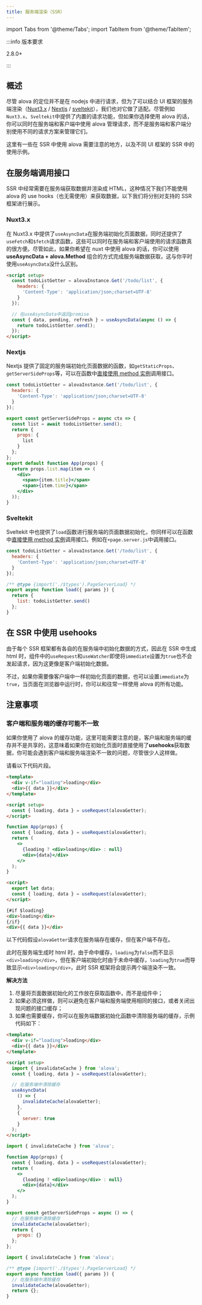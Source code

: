 ```yaml
---
title: 服务端渲染（SSR）
---
```


import Tabs from '@theme/Tabs';
import TabItem from '@theme/TabItem';

:::info 版本要求

2.8.0+

:::

## 概述

尽管 alova 的定位并不是在 nodejs 中进行请求，但为了可以结合 UI 框架的服务端渲染（[Nuxt3.x](https://nuxt.com/) / [Nextjs](https://nextjs.org/) / [sveltekit](https://kit.svelte.dev/)），我们也对它做了适配。尽管例如`Nuxt3.x`、`Sveltekit`中提供了内置的请求功能，但如果你选择使用 alova 的话，你可以同时在服务端和客户端中使用 alova 管理请求，而不是服务端和客户端分别使用不同的请求方案来管理它们。

这里有一些在 SSR 中使用 alova 需要注意的地方，以及不同 UI 框架的 SSR 中的使用示例。

## 在服务端调用接口

SSR 中经常需要在服务端获取数据并渲染成 HTML，这种情况下我们不能使用 alova 的 use hooks（也无需使用）来获取数据，以下我们将分别对支持的 SSR 框架进行展示。

### Nuxt3.x

在 Nuxt3.x 中提供了`useAsyncData`在服务端初始化页面数据，同时还提供了`useFetch`和`$fetch`请求函数，这些可以同时在服务端和客户端使用的请求函数真的很方便。尽管如此，如果你希望在 nuxt 中使用 alova 的话，你可以使用 **useAsyncData + alova.Method** 组合的方式完成服务端数据获取，这与你平时使用`useAsyncData`没什么区别。

```html
<script setup>
  const todoListGetter = alovaInstance.Get('/todo/list', {
    headers: {
      'Content-Type': 'application/json;charset=UTF-8'
    }
  });

  // 在useAsyncData中返回promise
  const { data, pending, refresh } = useAsyncData(async () => {
    return todoListGetter.send();
  });
</script>
```

### Nextjs

Nextjs 提供了固定的服务端初始化页面数据的函数，如`getStaticProps`、`getServerSideProps`等，可以在函数中[直接使用 method 实例](/tutorial/getting-started/quick-start)调用接口。

```jsx
const todoListGetter = alovaInstance.Get('/todo/list', {
  headers: {
    'Content-Type': 'application/json;charset=UTF-8'
  }
});

export const getServerSideProps = async ctx => {
  const list = await todoListGetter.send();
  return {
    props: {
      list
    }
  };
};
export default function App(props) {
  return props.list.map(item => (
    <div>
      <span>{item.title}</span>
      <span>{item.time}</span>
    </div>
  ));
}
```

### Sveltekit

Sveltekit 中也提供了`load`函数进行服务端的页面数据初始化，你同样可以在函数中[直接使用 method 实例](/tutorial/getting-started/quick-start)调用接口。例如在`+page.server.js`中调用接口。

```javascript title=+page.server.js
const todoListGetter = alovaInstance.Get('/todo/list', {
  headers: {
    'Content-Type': 'application/json;charset=UTF-8'
  }
});

/** @type {import('./$types').PageServerLoad} */
export async function load({ params }) {
  return {
    list: todoListGetter.send()
  };
}
```

## 在 SSR 中使用 usehooks

由于每个 SSR 框架都有各自的在服务端中初始化数据的方式，因此在 SSR 中生成 html 时，组件中的`useRequest`和`useWatcher`即使将`immediate`设置为`true`也不会发起请求，因为这更像是客户端初始化数据。

不过，如果你需要像客户端中一样初始化页面的数据，也可以设置`immediate`为`true`，当页面在浏览器中运行时，你可以和往常一样使用 alova 的所有功能。

## 注意事项

### 客户端和服务端的缓存可能不一致

如果你使用了 alova 的缓存功能，这里可能需要注意的是，客户端和服务端的缓存并不是共享的，这意味着如果你在初始化页面时直接使用了**usehooks**获取数据，你可能会遇到客户端和服务端渲染不一致的问题，尽管很少人这样做。

请看以下代码片段。

<Tabs groupId="framework">
<TabItem label="nuxt" value="1">

```html
<template>
  <div v-if="loading">loading</div>
  <div>{{ data }}</div>
</template>

<script setup>
  const { loading, data } = useRequest(alovaGetter);
</script>
```

</TabItem>
<TabItem label="next" value="2">

```jsx
function App(props) {
  const { loading, data } = useRequest(alovaGetter);
  return (
    <>
      {loading ? <div>loading</div> : null}
      <div>{data}</div>
    </>
  );
}
```

</TabItem>
<TabItem label="sveltekit" value="3">

```html
<script>
  export let data;
  const { loading, data } = useRequest(alovaGetter);
</script>

{#if $loading}
<div>loading</div>
{/if}
<div>{{ data }}</div>
```

</TabItem>
</Tabs>

以下代码假设`alovaGetter`请求在服务端存在缓存，但在客户端不存在。

此时在服务端生成时 html 时，由于命中缓存，`loading`为`false`而不显示`<div>loading</div>`，但在客户端初始化时由于未命中缓存，`loading`为`true`而导致显示`<div>loading</div>`，此时 SSR 框架将会提示两个端渲染不一致。

**解决方法**

1. 尽量将页面数据初始化的工作放在获取函数中，而不是组件中；
2. 如果必须这样做，则可以避免在客户端和服务端使用相同的接口，或者关闭出现问题的接口缓存；
3. 如果也需要缓存，你可以在服务端数据初始化函数中清除服务端的缓存，示例代码如下：

<Tabs groupId="framework">
<TabItem label="nuxt" value="1">

```html
<template>
  <div v-if="loading">loading</div>
  <div>{{ data }}</div>
</template>

<script setup>
  import { invalidateCache } from 'alova';
  const { loading, data } = useRequest(alovaGetter);

  // 在服务端中清除缓存
  useAsyncData(
    () => {
      invalidateCache(alovaGetter);
    },
    {
      server: true
    }
  );
</script>
```

</TabItem>
<TabItem label="next" value="2">

```jsx
import { invalidateCache } from 'alova';

function App(props) {
  const { loading, data } = useRequest(alovaGetter);
  return (
    <>
      {loading ? <div>loading</div> : null}
      <div>{data}</div>
    </>
  );
}

export const getServerSideProps = async () => {
  // 在服务端中清除缓存
  invalidateCache(alovaGetter);
  return {
    props: {}
  };
};
```

</TabItem>
<TabItem label="sveltekit" value="3">

```javascript title=+page.server.js
import { invalidateCache } from 'alova';

/** @type {import('./$types').PageServerLoad} */
export async function load({ params }) {
  // 在服务端中清除缓存
  invalidateCache(alovaGetter);
  return {};
}
```

</TabItem>
</Tabs>
